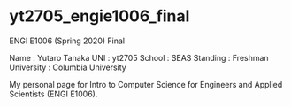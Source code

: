 # yt2705_engie1006_final
ENGI E1006 (Spring 2020) Final

Name : Yutaro Tanaka
UNI : yt2705
School : SEAS
Standing : Freshman
University : Columbia University

My personal page for Intro to Computer Science for Engineers and Applied Scientists (ENGI E1006).
